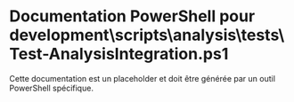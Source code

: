 # Documentation PowerShell pour development\scripts\analysis\tests\Test-AnalysisIntegration.ps1

Cette documentation est un placeholder et doit être générée par un outil PowerShell spécifique.
